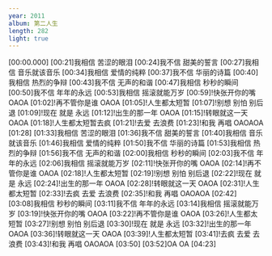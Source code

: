 ```yaml
---
year: 2011
album: 第二人生
length: 282
light: true
---
```

[00:00.000]
[00:21]我相信 苦涩的眼泪
[00:24]我不信 甜美的誓言
[00:27]我相信 音乐就该音乐
[00:34]我相信 爱情的纯粹
[00:37]我不信 华丽的诗篇
[00:40]我相信 热烈的争辩
[00:43]我不信 无声的和谐
[00:47]我相信 秒秒的瞬间
[00:50]我不信 年年的永远
[00:53]我相信 摇滚就能万岁
[00:59]!快张开你的嘴 OAOA
[01:02]!再不管你是谁 OAOA
[01:05]!人生都太短暂
[01:07]!别想 别怕 别后退
[01:09]!现在 就是 永远
[01:12]!出生的那一年 OAOA
[01:15]!转眼就这一天 OAOA
[01:18]!人生都太短暂去疯
[01:21]!去爱 去浪费
[01:23]!和我 再唱 OAOAOA
[01:28]
[01:33]我相信 苦涩的眼泪
[01:36]我不信 甜美的誓言
[01:40]我相信 音乐就该音乐
[01:46]我相信 爱情的纯粹
[01:50]我不信 华丽的诗篇
[01:53]我相信 热烈的争辩
[01:56]我不信 无声的和谐
[02:00]我相信 秒秒的瞬间
[02:03]我不信 年年的永远
[02:06]我相信 摇滚就能万岁
[02:11]!快张开你的嘴 OAOA
[02:14]!再不管你是谁 OAOA
[02:18]!人生都太短暂
[02:19]!别想 别怕 别后退
[02:22]!现在 就是 永远
[02:24]!出生的那一年 OAOA
[02:28]!转眼就这一天 OAOA
[02:31]!人生都太短暂
[02:33]!去疯 去爱 去浪费
[02:35]!和我 再唱 OAOAOA
[02:42]
[03:08]我相信 秒秒的瞬间
[03:11]我不信 年年的永远
[03:14]我相信 摇滚就能万岁
[03:19]!快张开你的嘴 OAOA
[03:22]!再不管你是谁 OAOA
[03:26]!人生都太短暂
[03:27]!别想 别怕 别后退
[03:30]!现在 就是 永远
[03:32]!出生的那一年 OAOA
[03:36]!转眼就这一天 OAOA
[03:39]!人生都太短暂
[03:41]!去疯 去爱 去浪费
[03:43]!和我 再唱 OAOAOA
[03:50]
[03:52]OA OA
[04:23]